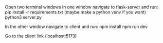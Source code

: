 Open two terminal windows
In one window navigate to flask-server and run:
pip install -r requirements.txt (maybe make a python venv if you want)
python3 server.py

In the other window navigate to client and run:
npm install
npm run dev

Go to the client link (localhost:5173)
